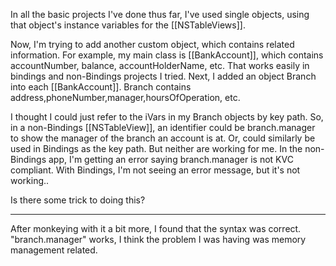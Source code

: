 

In all the basic projects I've done thus far, I've used single objects,  using that object's instance variables for the [[NSTableViews]].

Now, I'm trying to add another custom object, which contains related information.  For example,  my main class is [[BankAccount]], which contains accountNumber, balance, accountHolderName, etc.   That works easily in bindings and non-Bindings projects I tried.   Next, I added an object Branch into each [[BankAccount]].  Branch contains address,phoneNumber,manager,hoursOfOperation, etc.


I thought I could just refer to the iVars in my Branch objects by key path.  So, in a non-Bindings [[NSTableView]], an identifier could be  branch.manager to show the manager of the branch an account is at.   Or, could similarly be used in Bindings as the key path.    But neither are working for me.    In the non-Bindings app, I'm getting an error saying branch.manager is not KVC compliant.   With Bindings, I'm not seeing an error message, but it's not working..

Is there some trick to doing this?

-------------------

After monkeying with it a bit more, I found that the syntax was correct.    "branch.manager" works, I think the problem I was having was memory management related.